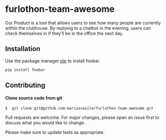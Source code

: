 # furlothon-team-awesome
Our Product is a tool that allows users to see how many people are currently within the clubhouse. By replying to a chatbot in the evening, users can check themselves in if they’ll be in the office the next day.

## Installation

Use the package manager [pip](https://pip.pypa.io/en/stable/) to install foobar.

```bash
pip install foobar
```

## Contributing

#### Clone source code from git
```
$  git clone git@github.com:mariusvasile/furlothon-team-awesome.git
```

Pull requests are welcome. For major changes, please open an issue first to discuss what you would like to change.

Please make sure to update tests as appropriate.





